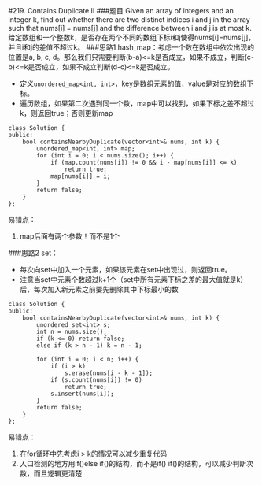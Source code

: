 #219. Contains Duplicate II
###题目
Given an array of integers and an integer k, find out whether there are two distinct indices i and j in the array such that nums[i] = nums[j] and the difference between i and j is at most k.
给定数组和一个整数k，是否存在两个不同的数组下标i和j使得nums[i]=nums[j]，并且i和j的差值不超过k。
###思路1
hash_map：考虑一个数在数组中依次出现的位置是a, b, c, d。那么我们只需要判断(b-a)<=k是否成立，如果不成立，判断(c-b)<=k是否成立，如果不成立判断(d-c)<=k是否成立。
 - 定义`unordered_map<int, int>`，key是数组元素的值，value是对应的数组下标。
 - 遍历数组，如果第二次遇到同一个数，map中可以找到，如果下标之差不超过k，则返回true；否则更新map
```
class Solution {
public:
    bool containsNearbyDuplicate(vector<int>& nums, int k) {
        unordered_map<int, int> map;
        for (int i = 0; i < nums.size(); i++) {
            if (map.count(nums[i]) != 0 && i - map[nums[i]] <= k)
                return true;
            map[nums[i]] = i;
        }
        return false;
    }
};
```

易错点：

1. map后面有两个参数！而不是1个


###思路2
set：
 - 每次向set中加入一个元素，如果该元素在set中出现过，则返回true。
 - 注意当set中元素个数超过k+1个（set中所有元素下标之差的最大值就是k）后，每次加入新元素之前要先删除其中下标最小的数
```
class Solution {
public:
    bool containsNearbyDuplicate(vector<int>& nums, int k) {
        unordered_set<int> s;
        int n = nums.size();        
        if (k <= 0) return false;
        else if (k > n - 1) k = n - 1;
        
        for (int i = 0; i < n; i++) {
            if (i > k)
                s.erase(nums[i - k - 1]);
            if (s.count(nums[i]) != 0)
                return true;
            s.insert(nums[i]);
        }
        return false;
    }
};
```

易错点：

1. 在for循环中先考虑i > k的情况可以减少重复代码
2. 入口检测的地方用if()else if()的结构，而不是if() if()的结构，可以减少判断次数，而且逻辑更清楚
